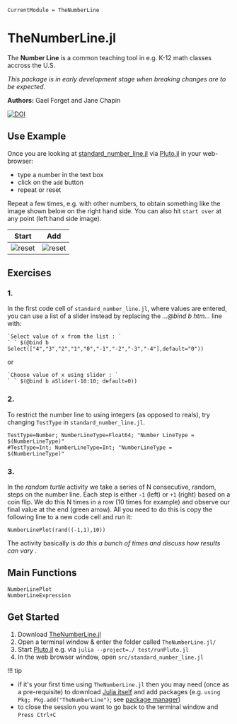 ```@meta
CurrentModule = TheNumberLine
```

# TheNumberLine.jl

The **Number Line** is a common teaching tool in e.g. K-12 math classes accross the U.S.

_This package is in early development stage when breaking changes are to be expected._

**Authors:** Gael Forget and Jane Chapin

[![DOI](https://zenodo.org/badge/293410387.svg)](https://zenodo.org/badge/latestdoi/293410387)

## Use Example

Once you are looking at [standard\_number\_line.jl](standard_number_line.html) via [Pluto.jl](https://juliaclimate.github.io/Notebooks/#directions) in your web-browser:

- type a number in the text box
- click on the `add` button
- repeat or reset

Repeat a few times, e.g. with other numbers, to obtain something like the image shown below on the right hand side. You can also hit `start over` at any point (left hand side image).


Start           |  Add
:--------------:|:--------------:
![reset](https://user-images.githubusercontent.com/20276764/113902244-acd17580-979d-11eb-8159-92b45bea38bb.png) | ![reset](https://user-images.githubusercontent.com/20276764/113902286-b529b080-979d-11eb-93b2-50a6174517ec.png)


## Exercises

### 1. 

In the first code cell of `standard_number_line.jl`, where values are entered, you can use a list of a slider instead by replacing the _...@bind b htm..._ line with:

```@docs
`Select value of x from the list : `
` ` $(@bind b Select(["4","3","2","1","0","-1","-2","-3","-4"],default="0"))
```

or

```@docs
`Choose value of x using slider : `
` ` $(@bind b aSlider(-10:10; default=0))
```
	
### 2. 

To restrict the number line to using integers (as opposed to reals), try changing `TestType` in `standard_number_line.jl`.

```@docs
TestType=Number; NumberLineType=Float64; "Number LineType = $(NumberLineType)"
#TestType=Int; NumberLineType=Int; "NumberLineType = $(NumberLineType)"
```
	
### 3.

In the _random turtle_ activity we take a series of N consecutive, random, steps on the number line. Each step is either `-1` (left) or `+1` (right) based on a coin flip. We do this N times in a row (10 times for example) and observe our final value at the end (green arrow). All you need to do this is copy the following line to a new code cell and run it:

```
NumberLinePlot(rand((-1,1),10))
```

The activity basically is _do this a bunch of times and discuss how results can vary_
.

## Main Functions

```@docs
NumberLinePlot
NumberLineExpression
```

## Get Started

1. Download [TheNumberLine.jl](https://github.com/gaelforget/TheNumberLine.jl)
2. Open a terminal window & enter the folder called `TheNumberLine.jl/`
3. Start [Pluto.jl](https://github.com/fonsp/Pluto.jl) e.g. via `julia --project=./ test/runPluto.jl`
4. In the web browser window, open `src/standard_number_line.jl`

!!! tip

- if it's your first time using `TheNumberLine.jl` then you may need (once as a pre-requisite) to download [Julia itself](https://docs.julialang.org/en/v1/) and add packages (e.g. `using Pkg; Pkg.add("TheNumberLine")`; see [package manager](https://docs.julialang.org/en/v1/stdlib/Pkg/))
- to close the session you want to go back to the terminal window and `Press Ctrl+C`
